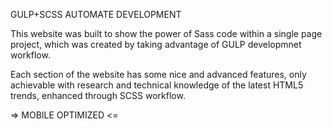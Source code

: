 GULP+SCSS AUTOMATE DEVELOPMENT

This website was built to show the power of Sass code within a single page project, which was created by taking advantage of GULP developmnet workflow.

Each section of the website has some nice and advanced features, only achievable with research and technical knowledge of the latest HTML5 trends, enhanced through SCSS workflow.

=> MOBILE OPTIMIZED <=
